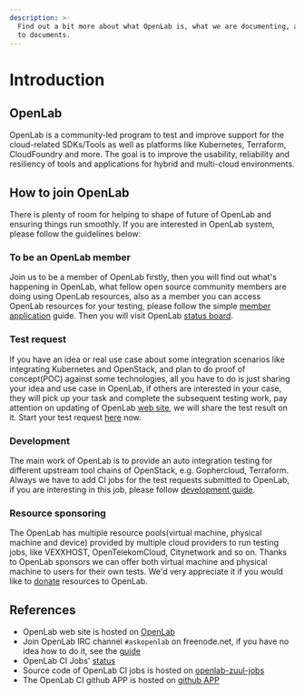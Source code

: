 ```yaml
---
description: >-
  Find out a bit more about what OpenLab is, what we are documenting, and links
  to documents.
---
```


# Introduction
## OpenLab

OpenLab is a community-led program to test and improve support for the cloud-related SDKs/Tools as well as platforms like Kubernetes, Terraform, CloudFoundry and more. The goal is to improve the usability, reliability and resiliency of tools and applications for hybrid and multi-cloud environments.

## How to join OpenLab

There is plenty of room for helping to shape of future of OpenLab and ensuring things run smoothly. If you are interested in OpenLab system, please follow the guidelines below:

### To be an OpenLab member
Join us to be a member of OpenLab firstly, then you will find out what's happening in OpenLab, what fellow open source community members are doing using OpenLab resources, also as a member you can access OpenLab resources for your testing, please follow the simple [member application](./contributor/Member_Application.md) guide. Then you will visit OpenLab [status board](https://github.com/orgs/theopenlab/projects/1). 

### Test request
If you have an idea or real use case about some integration scenarios like integrating Kubernetes and OpenStack, and plan to do proof of concept(POC) against some technologies, all you have to do is just sharing your idea and use case in OpenLab, if others are interested in your case, they will pick up your task and complete the subsequent testing work, pay attention on updating of OpenLab [web site](https://openlabtesting.org/explore/), we will share the test result on it. Start your test request [here](./contributor/Testing_Request.md) now.

### Development
The main work of OpenLab is to provide an auto integration testing for different upstream tool chains of OpenStack, e.g. Gophercloud, Terraform. Always we have to add CI jobs for the test requests submitted to OpenLab, if you are interesting in this job, please follow [development guide](contributor/Development_guide.md).

### Resource sponsoring
The OpenLab has multiple resource pools(virtual machine, physical machine and device) provided by multiple cloud providers to run testing jobs, like VEXXHOST, OpenTelekomCloud, Citynetwork and so on. Thanks to OpenLab sponsors we can offer both virtual machine and physical machine to users for their own tests. We'd very appreciate it if you would like to [donate](./contributor/Resource_Sponsor.md) resources to OpenLab.

## References
* OpenLab web site is hosted on [OpenLab](https://openlabtesting.org/)
* Join OpenLab IRC channel `#askopenlab` on freenode.net, if you have no idea how to do it, see the [guide](https://freenode.net/kb/answer/chat)
* OpenLab CI Jobs' [status](http://status.openlabtesting.org/status)
* Source code of OpenLab CI jobs is hosted on [openlab-zuul-jobs](https://github.com/theopenlab/openlab-zuul-jobs)
* The OpenLab CI github APP is hosted on [github APP](https://github.com/apps/theopenlab-ci)